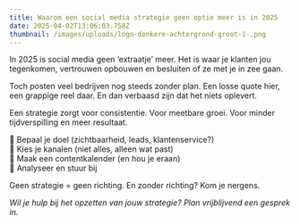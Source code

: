 ```yaml
---
title: Waarom een social media strategie geen optie meer is in 2025
date: 2025-04-02T13:06:03.758Z
thumbnail: /images/uploads/logo-donkere-achtergrond-groot-1-.png
---
```



In 2025 is social media geen ‘extraatje’ meer. Het is waar je klanten jou tegenkomen, vertrouwen opbouwen en besluiten of ze met je in zee gaan.

Toch posten veel bedrijven nog steeds zonder plan. Een losse quote hier, een grappige reel daar. En dan verbaasd zijn dat het niets oplevert.

Een strategie zorgt voor consistentie. Voor meetbare groei. Voor minder tijdverspilling en meer resultaat.

🔹 Bepaal je doel (zichtbaarheid, leads, klantenservice?)\
🔹 Kies je kanalen (niet alles, alleen wat past)\
🔹 Maak een contentkalender (en hou je eraan)\
🔹 Analyseer en stuur bij

Geen strategie = geen richting. En zonder richting? Kom je nergens.

*Wil je hulp bij het opzetten van jouw strategie? Plan vrijblijvend een gesprek in.*

<!--EndFragment-->